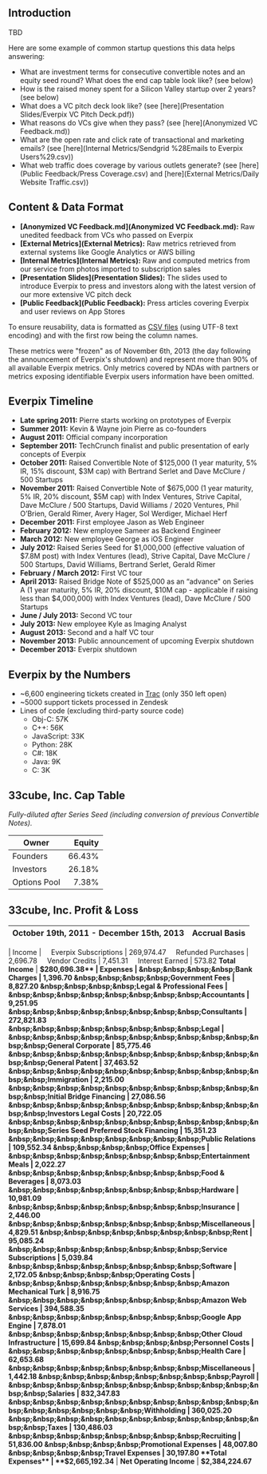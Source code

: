 Introduction
------------

TBD

Here are some example of common startup questions this data helps answering:
- What are investment terms for consecutive convertible notes and an equity seed round? What does the end cap table look like? (see below)
- How is the raised money spent for a Silicon Valley startup over 2 years? (see below)
- What does a VC pitch deck look like? (see [here](Presentation Slides/Everpix VC Pitch Deck.pdf))
- What reasons do VCs give when they pass? (see [here](Anonymized VC Feedback.md))
- What are the open rate and click rate of transactional and marketing emails? (see [here](Internal Metrics/Sendgrid %28Emails to Everpix Users%29.csv))
- What web traffic does coverage by various outlets generate? (see [here](Public Feedback/Press Coverage.csv) and [here](External Metrics/Daily Website Traffic.csv))

Content & Data Format
---------------------

* **[Anonymized VC Feedback.md](Anonymized VC Feedback.md):** Raw unedited feedback from VCs who passed on Everpix
* **[External Metrics](External Metrics):** Raw metrics retrieved from external systems like Google Analytics or AWS billing
* **[Internal Metrics](Internal Metrics):** Raw and computed metrics from our service from photos imported to subscription sales
* **[Presentation Slides](Presentation Slides):** The slides used to introduce Everpix to press and investors along with the latest version of our more extensive VC pitch deck
* **[Public Feedback](Public Feedback):** Press articles covering Everpix and user reviews on App Stores

To ensure reusability, data is formatted as [CSV files](https://en.wikipedia.org/wiki/Comma-separated_values) (using UTF-8 text encoding) and with the first row being the column names.

These metrics were "frozen" as of November 6th, 2013 (the day following the announcement of Everpix's shutdown) and represent more than 90% of all available Everpix metrics. Only metrics covered by NDAs with partners or metrics exposing identifiable Everpix users information have been omitted.

Everpix Timeline
----------------

* **Late spring 2011:** Pierre starts working on prototypes of Everpix
* **Summer 2011:** Kevin & Wayne join Pierre as co-founders
* **August 2011:** Official company incorporation
* **September 2011:** TechCrunch finalist and public presentation of early concepts of Everpix
* **October 2011:** Raised Convertible Note of $125,000 (1 year maturity, 5% IR, 15% discount, $3M cap) with Bertrand Serlet and Dave McClure / 500 Startups
* **November 2011:** Raised Convertible Note of $675,000 (1 year maturity, 5% IR, 20% discount, $5M cap) with Index Ventures, Strive Capital, Dave McClure / 500 Startups, David Williams / 2020 Ventures, Phil O’Brien, Gerald Rimer, Avery Hager, Sol Werdiger, Michael Herf
* **December 2011:** First employee Jason as Web Engineer
* **February 2012:** New employee Sameer as Backend Engineer
* **March 2012:** New employee George as iOS Engineer
* **July 2012:** Raised Series Seed for $1,000,000 (effective valuation of $7.8M post) with Index Ventures (lead), Strive Capital, Dave McClure / 500 Startups, David Williams, Bertrand Serlet, Gerald Rimer
* **February / March 2012:** First VC tour
* **April 2013:** Raised Bridge Note of $525,000 as an “advance" on Series A (1 year maturity, 5% IR, 20% discount, $10M cap - applicable if raising less than $4,000,000) with Index Ventures (lead), Dave McClure / 500 Startups
* **June / July 2013:** Second VC tour
* **July 2013:** New employee Kyle as Imaging Analyst
* **August 2013:** Second and a half VC tour
* **November 2013:** Public announcement of upcoming Everpix shutdown
* **December 2013:** Everpix shutdown

Everpix by the Numbers
----------------------

* ~6,600 engineering tickets created in [Trac](http://trac.edgewall.org/) (only 350 left open)
* ~5000 support tickets processed in Zendesk
* Lines of code (excluding third-party source code)
  * Obj-C: 57K
  * C++: 56K
  * JavaScript: 33K
  * Python: 28K
  * C#: 18K
  * Java: 9K
  * C: 3K

33cube, Inc. Cap Table
----------------------

*Fully-diluted after Series Seed (including conversion of previous Convertible Notes).*

Owner | Equity
------|-------:
Founders | 66.43%
Investors | 26.18%
Options Pool | 7.38%

33cube, Inc. Profit & Loss
--------------------------

October 19th, 2011 - December 15th, 2013 | Accrual Basis
-----|-----:
 | 
Income | 
&nbsp;&nbsp;&nbsp;&nbsp;Everpix Subscriptions | 269,974.47
&nbsp;&nbsp;&nbsp;&nbsp;Refunded Purchases | 2,696.78
&nbsp;&nbsp;&nbsp;&nbsp;Vendor Credits | 7,451.31
&nbsp;&nbsp;&nbsp;&nbsp;Interest Earned | 573.82
**Total Income** | **$280,696.38**
 | 
Expenses | 
&nbsp;&nbsp;&nbsp;&nbsp;Bank Charges | 1,396.70
&nbsp;&nbsp;&nbsp;&nbsp;Government Fees | 8,827.20
&nbsp;&nbsp;&nbsp;&nbsp;Legal & Professional Fees | 
&nbsp;&nbsp;&nbsp;&nbsp;&nbsp;&nbsp;&nbsp;&nbsp;Accountants | 9,251.95
&nbsp;&nbsp;&nbsp;&nbsp;&nbsp;&nbsp;&nbsp;&nbsp;Consultants | 272,821.83
&nbsp;&nbsp;&nbsp;&nbsp;&nbsp;&nbsp;&nbsp;&nbsp;Legal | 
&nbsp;&nbsp;&nbsp;&nbsp;&nbsp;&nbsp;&nbsp;&nbsp;&nbsp;&nbsp;&nbsp;&nbsp;General Corporate | 85,775.46
&nbsp;&nbsp;&nbsp;&nbsp;&nbsp;&nbsp;&nbsp;&nbsp;&nbsp;&nbsp;&nbsp;&nbsp;General Patent | 37,463.52
&nbsp;&nbsp;&nbsp;&nbsp;&nbsp;&nbsp;&nbsp;&nbsp;&nbsp;&nbsp;&nbsp;&nbsp;Immigration | 2,215.00
&nbsp;&nbsp;&nbsp;&nbsp;&nbsp;&nbsp;&nbsp;&nbsp;&nbsp;&nbsp;&nbsp;&nbsp;Initial Bridge Financing | 27,086.56
&nbsp;&nbsp;&nbsp;&nbsp;&nbsp;&nbsp;&nbsp;&nbsp;&nbsp;&nbsp;&nbsp;&nbsp;Investors Legal Costs | 20,722.05
&nbsp;&nbsp;&nbsp;&nbsp;&nbsp;&nbsp;&nbsp;&nbsp;&nbsp;&nbsp;&nbsp;&nbsp;Series Seed Preferred Stock Financing | 15,351.23
&nbsp;&nbsp;&nbsp;&nbsp;&nbsp;&nbsp;&nbsp;&nbsp;Public Relations | 109,552.34
&nbsp;&nbsp;&nbsp;&nbsp;Office Expenses | 
&nbsp;&nbsp;&nbsp;&nbsp;&nbsp;&nbsp;&nbsp;&nbsp;Entertainment Meals | 2,022.27
&nbsp;&nbsp;&nbsp;&nbsp;&nbsp;&nbsp;&nbsp;&nbsp;Food & Beverages | 8,073.03
&nbsp;&nbsp;&nbsp;&nbsp;&nbsp;&nbsp;&nbsp;&nbsp;Hardware | 10,981.09
&nbsp;&nbsp;&nbsp;&nbsp;&nbsp;&nbsp;&nbsp;&nbsp;Insurance | 2,446.00
&nbsp;&nbsp;&nbsp;&nbsp;&nbsp;&nbsp;&nbsp;&nbsp;Miscellaneous | 4,829.51
&nbsp;&nbsp;&nbsp;&nbsp;&nbsp;&nbsp;&nbsp;&nbsp;Rent | 95,085.24
&nbsp;&nbsp;&nbsp;&nbsp;&nbsp;&nbsp;&nbsp;&nbsp;Service Subscriptions | 5,039.84
&nbsp;&nbsp;&nbsp;&nbsp;&nbsp;&nbsp;&nbsp;&nbsp;Software | 2,172.05
&nbsp;&nbsp;&nbsp;&nbsp;Operating Costs | 
&nbsp;&nbsp;&nbsp;&nbsp;&nbsp;&nbsp;&nbsp;&nbsp;Amazon Mechanical Turk | 8,916.75
&nbsp;&nbsp;&nbsp;&nbsp;&nbsp;&nbsp;&nbsp;&nbsp;Amazon Web Services | 394,588.35
&nbsp;&nbsp;&nbsp;&nbsp;&nbsp;&nbsp;&nbsp;&nbsp;Google App Engine | 7,878.01
&nbsp;&nbsp;&nbsp;&nbsp;&nbsp;&nbsp;&nbsp;&nbsp;Other Cloud Infrastructure | 15,699.84
&nbsp;&nbsp;&nbsp;&nbsp;Personnel Costs | 
&nbsp;&nbsp;&nbsp;&nbsp;&nbsp;&nbsp;&nbsp;&nbsp;Health Care | 62,653.68
&nbsp;&nbsp;&nbsp;&nbsp;&nbsp;&nbsp;&nbsp;&nbsp;Miscellaneous | 1,442.18
&nbsp;&nbsp;&nbsp;&nbsp;&nbsp;&nbsp;&nbsp;&nbsp;Payroll | 
&nbsp;&nbsp;&nbsp;&nbsp;&nbsp;&nbsp;&nbsp;&nbsp;&nbsp;&nbsp;&nbsp;&nbsp;Salaries | 832,347.83
&nbsp;&nbsp;&nbsp;&nbsp;&nbsp;&nbsp;&nbsp;&nbsp;&nbsp;&nbsp;&nbsp;&nbsp;&nbsp;&nbsp;&nbsp;&nbsp;Withholding | 360,025.20
&nbsp;&nbsp;&nbsp;&nbsp;&nbsp;&nbsp;&nbsp;&nbsp;&nbsp;&nbsp;&nbsp;&nbsp;Taxes | 130,486.03
&nbsp;&nbsp;&nbsp;&nbsp;&nbsp;&nbsp;&nbsp;&nbsp;Recruiting | 51,836.00
&nbsp;&nbsp;&nbsp;&nbsp;Promotional Expenses | 48,007.80
&nbsp;&nbsp;&nbsp;&nbsp;Travel Expenses | 30,197.80
**Total Expenses** | **$2,665,192.34**
 | 
**Net Operating Income** | **$2,384,224.67**
